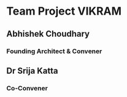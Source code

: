 # Team Project VIKRAM

## Abhishek Choudhary
### Founding Architect & Convener

## Dr Srija Katta
### Co-Convener

